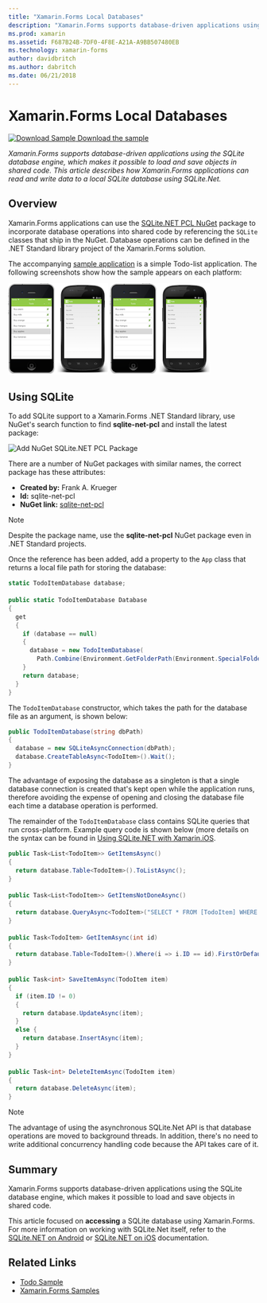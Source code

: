 ```yaml
---
title: "Xamarin.Forms Local Databases"
description: "Xamarin.Forms supports database-driven applications using the SQLite database engine, which makes it possible to load and save objects in shared code. This article describes how Xamarin.Forms applications can read and write data to a local SQLite database using SQLite.Net."
ms.prod: xamarin
ms.assetid: F687B24B-7DF0-4F8E-A21A-A9BB507480EB
ms.technology: xamarin-forms
author: davidbritch
ms.author: dabritch
ms.date: 06/21/2018
---
```


# Xamarin.Forms Local Databases

[![Download Sample](~/media/shared/download.png) Download the sample](https://developer.xamarin.com/samples/xamarin-forms/Todo/)

_Xamarin.Forms supports database-driven applications using the SQLite database engine, which makes it possible to load and save objects in shared code. This article describes how Xamarin.Forms applications can read and write data to a local SQLite database using SQLite.Net._

## Overview

Xamarin.Forms applications can use the [SQLite.NET PCL NuGet](https://www.nuget.org/packages/sqlite-net-pcl/) package to incorporate database operations into shared code by referencing the `SQLite` classes that ship in the NuGet. Database operations can be defined in the .NET Standard library project of the Xamarin.Forms solution.

The accompanying [sample application](https://github.com/xamarin/xamarin-forms-samples/tree/master/Todo) is a simple Todo-list application. The following screenshots show how the sample appears on each platform:

[![Xamarin.Forms database example screenshots](databases-images/todo-list-sml.png "TodoList First Page Screenshots")](databases-images/todo-list.png#lightbox "TodoList First Page Screenshots") [![Xamarin.Forms database example screenshots](databases-images/todo-list-sml.png "TodoList First Page Screenshots")](databases-images/todo-list.png#lightbox "TodoList First Page Screenshots")

<a name="Using_SQLite_with_PCL" />

## Using SQLite

To add SQLite support to a Xamarin.Forms .NET Standard library, use NuGet's search function to find **sqlite-net-pcl** and install the latest package:

![Add NuGet SQLite.NET PCL Package](databases-images/vs2017-sqlite-pcl-nuget.png "Add NuGet SQLite.NET PCL Package")

There are a number of NuGet packages with similar names, the correct package has these attributes:

- **Created by:** Frank A. Krueger
- **Id:** sqlite-net-pcl
- **NuGet link:** [sqlite-net-pcl](https://www.nuget.org/packages/sqlite-net-pcl/)

> [!NOTE]
> Despite the package name, use the **sqlite-net-pcl** NuGet package even in .NET Standard projects.

Once the reference has been added, add a property to the `App` class that returns a local file path for storing the database:

```csharp
static TodoItemDatabase database;

public static TodoItemDatabase Database
{
  get
  {
    if (database == null)
    {
      database = new TodoItemDatabase(
        Path.Combine(Environment.GetFolderPath(Environment.SpecialFolder.LocalApplicationData), "TodoSQLite.db3"));
    }
    return database;
  }
}
```

The `TodoItemDatabase` constructor, which takes the path for the database file as an argument, is shown below:

```csharp
public TodoItemDatabase(string dbPath)
{
  database = new SQLiteAsyncConnection(dbPath);
  database.CreateTableAsync<TodoItem>().Wait();
}
```

The advantage of exposing the database as a singleton is that a single database connection is created that's kept open while the application runs, therefore avoiding the expense of opening and closing the database file each time a database operation is performed.

The remainder of the `TodoItemDatabase` class contains SQLite queries that run cross-platform. Example query code is shown below (more details on the syntax can be found in [Using SQLite.NET with Xamarin.iOS](~/ios/data-cloud/data/using-sqlite-orm.md).

```csharp
public Task<List<TodoItem>> GetItemsAsync()
{
  return database.Table<TodoItem>().ToListAsync();
}

public Task<List<TodoItem>> GetItemsNotDoneAsync()
{
  return database.QueryAsync<TodoItem>("SELECT * FROM [TodoItem] WHERE [Done] = 0");
}

public Task<TodoItem> GetItemAsync(int id)
{
  return database.Table<TodoItem>().Where(i => i.ID == id).FirstOrDefaultAsync();
}

public Task<int> SaveItemAsync(TodoItem item)
{
  if (item.ID != 0)
  {
    return database.UpdateAsync(item);
  }
  else {
    return database.InsertAsync(item);
  }
}

public Task<int> DeleteItemAsync(TodoItem item)
{
  return database.DeleteAsync(item);
}
```

> [!NOTE]
> The advantage of using the asynchronous SQLite.Net API is that database operations are moved to background threads. In addition, there's no need to write additional concurrency handling code because the API takes care of it.

## Summary

Xamarin.Forms supports database-driven applications using the SQLite database engine, which makes it possible to load and save objects in shared code.

This article focused on **accessing** a SQLite database using Xamarin.Forms. For more information on working with SQLite.Net itself, refer to the [SQLite.NET on Android](~/android/data-cloud/data-access/using-sqlite-orm.md) or [SQLite.NET on iOS](~/ios/data-cloud/data/using-sqlite-orm.md) documentation.

## Related Links

- [Todo Sample](https://developer.xamarin.com/samples/xamarin-forms/Todo/)
- [Xamarin.Forms Samples](https://developer.xamarin.com/samples/xamarin-forms/all/)

